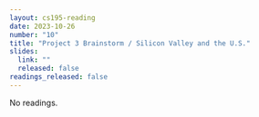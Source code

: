 ```yaml
---
layout: cs195-reading
date: 2023-10-26
number: "10"
title: "Project 3 Brainstorm / Silicon Valley and the U.S."
slides:
  link: ""
  released: false
readings_released: false
---
```


No readings.
